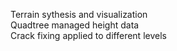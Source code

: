 Terrain sythesis and visualization  
Quadtree managed height data  
Crack fixing applied to different levels  
